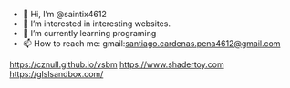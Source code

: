 - 👋 Hi, I’m @saintix4612
- 👀 I’m interested in interesting websites.
- 🌱 I’m currently learning programing
- 📫 How to reach me: gmail:santiago.cardenas.pena4612@gmail.com

https://cznull.github.io/vsbm
https://www.shadertoy.com
https://glslsandbox.com/
